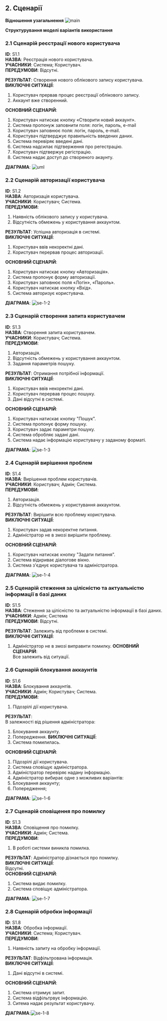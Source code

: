 
## 2. Сценарії  

**Відношення узагальнення**
![main](http://www.plantuml.com/plantuml/png/VLFDQkfG4DxdAGRtMVX_L-9Tt2UutDs54ZIBGhLWugBGXTNQMf0gfIXqKUeR78FM47zyXU-yKISdyN28fSkPy_ryCvdKFT_f-DtMbUKq_EiEvV26W-mXb7UoBmS88EHZZXoF_dbkHuEcM64dPzZBcGBs6DQFYGhwkzcwR6li8X736Zi8zVxtnlFTbcN5acJRjxMKeMkDw7fkm_5SLld0MhvghmVsdIHQVoxoUGCtHP0aGOZD6R9W85yuLuzVHvnipvDC24Uc7R34DWvBYCvNmJC7MgregCqXS6HidrXCi1HpHyoAIAtfNadjqa1pBL4o9DwnJFqZY9zfPOEsYBqGyFjJPXALWjaX3nJ9WMPNp2smp-gaW9KSf_atftaqgsfwgk_vgVrYECKPiOqlGj_5Cp5GqFysGI1IQnGC6Hk0x-Oa18GbXFg2G-A0Wer2ETHXVfskfslNaXl8r8LCNR8iTMHafurYfcR5vEfqfvnjLBADgbLtsqt-Uxu0)


**Структурування моделі варіантів використання**



### 2.1 Сценарій реєстрації нового користувача

**ID**: S1.1  
**НАЗВА**: Реєстрація нового користувача.  
**УЧАСНИКИ**: Система; Користувач.  
**ПЕРЕДУМОВИ**: Відсутні.  

**РЕЗУЛЬТАТ**: Створення нового облікового запису користувача.  
**ВИКЛЮЧНІ СИТУАЦІЇ**: 
1. Користувач прервав процес реєстрації облікового запису.
2. Аккаунт вже створенний.  


**ОСНОВНИЙ СЦЕНАРІЙ**:  
1. Користувач натискає кнопку «Створити новий аккаунт».
2. Система пропонуж заповнити поля: логін, пароль, e-mail
3. Користувач заповнює поля: логін, пароль, e-mail.
4. Користувач підтверджує правильність введених даних.
5. Система перевіряє введені дані.
6. Система надсилає підтверження про регестрацію.
7. Користувач підтвержує регістрацію.
8. Система надає доступ до створеного акаунту.

**ДІАГРАМА**: 
![uml](http://www.plantuml.com/plantuml/proxy?cache=no&src=https://raw.githubusercontent.com/mq1488/Media-content-analysis-system/master/src/uml/UC/UC_2.1)

### 2.2 Сценарій авторизації користувача

**ID**: S1.2  
**НАЗВА**: Авторизація користувача.  
**УЧАСНИКИ**: Користувач; Система.   
**ПЕРЕДУМОВИ**: 
1. Наявність облікового запису у користувача.
2. Відсутність обмежень у користування аккаунтом.

**РЕЗУЛЬТАТ**: Успішна авторизація в системі.  
**ВИКЛЮЧНІ СИТУАЦІЇ**:  
1. Користувач ввів некоректні дані.  
2. Користувач перервав процес авторизації.  

**ОСНОВНИЙ СЦЕНАРІЙ**:  
1. Користувач натискає кнопку «Авторизація».  
2. Система пропонує форму авторизації.   
3. Користувач заповнює поля «Логін», «Пароль».  
4. Користувач натискає кнопку «Вхід».  
5. Система авторизує користувача.  

**ДІАГРАМА**: 
![se-1-2](http://www.plantuml.com/plantuml/png/XT5DIeLG70NmkQku2sW5DNaBQHBKh5wHDdDWtZucaH6XK8GqRdAnel33m1MSiwCEVqTH3mNnV_7uyrnTnSdUQN9sT1YbUCJ835yyPqwF1e7NQUHqMCQcRJmZC8T2Q3KzE5q6ZFX6I-zsrzChxj0eOHG-bRbYoMBgTWn8yJA_0H_e4UIRMYijHET0BvKN1lGo4VxngbdRt5bcXM1Y8_DMfYqw5auTdpI-iSGmTLjQeqPWPhTlhEdoLlNGFIz5l2zixTVde3VdRsc46OcJuvDeTR3Uro_v0G00)

### 2.3 Сценарій створення запита користувачем

**ID**: S1.3  
**НАЗВА**: Створення запита користувачем.      
**УЧАСНИКИ**: Користувач; Система.   
**ПЕРЕДУМОВИ**: 
1. Авторизація.
2. Відсутність обмежень у користування аккаунтом.
3. Задання параметрів пошуку.

**РЕЗУЛЬТАТ**: Отримання потрібної інформації.  
**ВИКЛЮЧНІ СИТУАЦІЇ**:  
1. Користувач ввів некоректні дані.  
2. Користувач перервав процес пошуку.
3. Дані відсутні в системі. 

**ОСНОВНИЙ СЦЕНАРІЙ**:  
1. Користувач натискає кнопку "Пошук".
2. Система пропонує форму пошуку.
3. Користувач задає параметри пошуку.
4. Система обробляє задані дані.
5. Система надає інформацію користувачу у заданому форматі.

**ДІАГРАМА**: ![se-1-3](http://www.plantuml.com/plantuml/png/TP7DIeT05CNtFiKyGG-W6n-aJL2xiaZRpSASg5Qr2OEWf7KRZQGOFmIVuDmtwZ0s5kHVbBbUplsTSpLEiuFpxEBaED1umYWvlkHI2Z5uHoqtEb2ydCPL8PxPBa0HBAi7nMF0Y0bMZDfFvZTKnDmIOESkSaCQhmiLBNhK-eTKqOo3V0On9CcLy-_9mUGPOZnZPxeGZwZniQIPUEHyxT5IH_qcQpFF2ngNg44dzsJXSy4oNgbyiHVvxx1wIed1PsVZMagvKx3_ut8nthzOZ6xPFxF5Qf1cfsT1V9GSyjTy0m00)

### 2.4 Сценарій вирішення проблем

**ID**: S1.4  
**НАЗВА**: Вирішення проблем користувачів.  
**УЧАСНИКИ**: Користувач; Адмін; Система.  
**ПЕРЕДУМОВИ**:  
1. Авторизація.
2. Відсутність обмежень у користування аккаунтом. 

**РЕЗУЛЬТАТ**: Вирішити всю проблему користувача.    
**ВИКЛЮЧНІ СИТУАЦІЇ**:   
1. Користувач задав некоректне питання.  
2. Адміністратор не в змозі вирішити проблему. 

**ОСНОВНИЙ СЦЕНАРІЙ**:  
1. Користувач натискає кнопку "Задати питання".
2. Система відкриває діалогове вікно.
3. Система з'єднує користувача та адміністратора.

**ДІАГРАМА**: ![se-1-4](http://www.plantuml.com/plantuml/png/VP0zIWKn58NxMKLuZNlGvcr5qCuVyOtTAvupXQKWGmO42tSGOWOapcIsyDqTUPDW9KoQtEGSldEI_Q6zV6oVRc-Q8-yaEV4jpz99ZyV9ox4nkegdJ1kcSpxqq6M9gDDWY2maLgBqPiU88rIBOLLVXsDXaTVTHONpMS5CpBW_x9jO0Z6duYiuw9NZXyGN2Szay69htYPhF9E1e9bzxVVlBJYJUvdITHQhLblqKscUybuJ3ktzGxE_lhlIp_i5)

### 2.5 Сценарій стеження за цілісністю та актуальністю інформації в базі даних 

**ID**: S1.5         
**НАЗВА**: Стеження за цілісністю та актуальністю інформації в базі даних.  
**УЧАСНИКИ**: Адмін; Система   
**ПЕРЕДУМОВИ**: 
Відсутні. 

**РЕЗУЛЬТАТ**: Залежить від проблеми в системі.  
**ВИКЛЮЧНІ СИТУАЦІЇ**:  
1. Адміністратор не в змозі виправити помилку. 
**ОСНОВНИЙ СЦЕНАРІЙ**:  
Все залежить від ситуації.

### 2.6 Сценарій блокування аккаунтів 

**ID**: S1.6    
**НАЗВА**: Блокування аккаунтів.    
**УЧАСНИКИ**: Адмін; Користувач; Система.     
**ПЕРЕДУМОВИ**:
1. Підозрілі дії користувача.

**РЕЗУЛЬТАТ**:  
В залежності від рішення адміністратора:
  1. Блокування аккаунту.
  2. Попередження.
**ВИКЛЮЧНІ СИТУАЦІЇ**:   
1. Система помилилась.

**ОСНОВНИЙ СЦЕНАРІЙ**:   
1. Підозрілі дії користувача.
2. Система сповіщує адміністратора.
3. Адміністратор перевіряє надану інформацію.
4. Адміністратор вибирає одне з можливих варіантів:
  1. Блокування аккаунту;
  2. Попередження;
  
**ДІАГРАМА**: ![se-1-6](http://www.plantuml.com/plantuml/png/TP4zJiD048LxdsBQb536JGwI1WawC0X2vyA9WOWceK16ea7SOB6ynFXdVOKtD-9fx9Hni-FPxttQdLqyh2xkLuytrr6AJmJDKEjQDvgZXDDj6Wa_OwoQumEL5lZJDNhTwRjWu6-5W8Dch5ejn8YjI6oH5D-Z4nuTN3fws1mOAhNGLytfWQEbOx1dYpHFufW9olKeUZk57ALVy6nwqsQwfnQzYHqpkLZqoPmTeo-aTl4KBL7Z1xKv6GiCzV22Wv0D-4LBW90-Yus6bpNhXcivNoPdCyPRaetDZblSt0kB1WtvtDWyNYRdCxlwC9srejkFT3nD-_OkMbmbbtoLVm00)


  
### 2.7 Сценарій сповіщення про помилку

**ID**: S1.3  
**НАЗВА**: Сповіщення про помилку.  
**УЧАСНИКИ**: Адмін; Система.   
**ПЕРЕДУМОВИ**:  
1. В роботі системи виникла помилка. 

**РЕЗУЛЬТАТ**: Адміністратор дізнається про помилку.    
**ВИКЛЮЧНІ СИТУАЦІЇ**:   
Відсутні.   
**ОСНОВНИЙ СЦЕНАРІЙ**:   
1. Система видає помилку.
2. Система сповіщує адміністратора.


**ДІАГРАМА**: 
![se-1-7](http://www.plantuml.com/plantuml/png/VP1B2i8m68JtFKNEePjUHT2T3x5rruMsAq5Gf7JV6yIYM6mRhp1p8uT05q9j82JvvvjXI1Z5irsyNos312Lg7fdYYHOs2OoML_rjK9xWPdY0mnsEAGk32ZKwxJSQM8EFj5RFHWCx7GqIzO1b_cDYDcegFLknu8cPhB3AQ5cWqqYqkbbv77NsGTT_I1-QItoXqpYNV1PqKITnRh1Q56-sGRXOp_M9Nm00)

### 2.8 Сценарій обробки інформації

**ID**: S1.8     
**НАЗВА**: Обробка інформації.  
**УЧАСНИКИ**: Система; Користувач.  
**ПЕРЕДУМОВИ**:  
1. Наявність запиту на обробку інформації.

**РЕЗУЛЬТАТ**: Відфільтрована інформація.  
**ВИКЛЮЧНІ СИТУАЦІЇ**:   
1. Дані відсутні в системі.

**ОСНОВНИЙ СЦЕНАРІЙ**:   
1. Система отримує запит.
2. Система відфільтрвує інформацію.
3. Ситема надає результат користувачу.


**ДІАГРАМА**:![se-1-8]( http://www.plantuml.com/plantuml/png/VP0z2i9048Nxd6BFOPfSHT3E7z7ORQ7Pe8rOY4GG5Bn130cHcCGhlBcHZqqGHCaMop0pxtlCynP-V-ulnoD7uunQLdZ8MW8nI13BLZkAp-xOgeSACLAEZWevonVt0mLs5MhSgUUFGeoI29M45bboVoEHd5mBqRWrBiZ0aMx9LzhI7gMOBtgdw42RL4B-JzbPG8t40lxuxpjHbyzbb6J8nJHCjdXXyHkE6BUDPpfplE5am1ZV)

